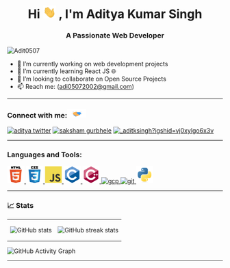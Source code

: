 <h1 align="center">Hi <img src="https://github.com/adityathakekar/adityathakekar/blob/master/wave.gif" width="30px"> , I'm Aditya Kumar Singh </h1> 
<h3 align="center">A Passionate Web Developer</h3>


<p align="left"> <img src="https://komarev.com/ghpvc/?username=Adit0507&label=Profile%20views&color=0e75b6&style=flat" alt="Adit0507" /> </p>


- 🔭 I’m currently working on web development projects
- 🌱 I’m currently learning React JS :globe_with_meridians:
- 👯 I’m looking to collaborate on Open Source Projects
- 📫 Reach me: (adi05072002@gmail.com)


------------
<h3 align="left">Connect with me:<img src="https://github.com/sakshamgurbhele/sakshamgurbhele/blob/main/Images/Handshake.gif" width="45px"></h3>

<p align="left">
<a href="https://twitter.com/Adityas88760117" target="_blank"><img align="center" src="https://github.com/TheDudeThatCode/TheDudeThatCode/blob/master/Assets/Twitter.svg" alt="aditya twitter" height="30" width="40" /></a>
<a href="www.linkedin.com/in/aditya-kumar-singh-87b0a3208" target="_blank"><img align="center" src="https://github.com/TheDudeThatCode/TheDudeThatCode/blob/master/Assets/Linkedin.svg" alt="saksham gurbhele" height="30" width="40" /></a>
<a href="https://www.instagram.com/_aditksingh/" target="_blank"><img align="center" src="https://raw.githubusercontent.com/rahuldkjain/github-profile-readme-generator/master/src/images/icons/Social/instagram.svg" alt="_aditksingh?igshid=vj0xylgo6x3v" height="30" width="40" /></a>

-------------------
### Languages and Tools:
<p align="left"> 
<a href="https://www.w3.org/html/" target="_blank"> <img src="https://raw.githubusercontent.com/devicons/devicon/master/icons/html5/html5-original-wordmark.svg" alt="html5" width="40" height="40"/> </a>
<a href="https://www.w3schools.com/css/" target="_blank"> <img src="https://raw.githubusercontent.com/devicons/devicon/master/icons/css3/css3-original-wordmark.svg" alt="css3" width="40" height="40"/> </a> 
<a href="https://developer.mozilla.org/en-US/docs/Web/JavaScript" target="_blank"> <img src="https://raw.githubusercontent.com/devicons/devicon/master/icons/javascript/javascript-original.svg" alt="javascript" width="40" height="40"/> </a>
<a href="https://www.cprogramming.com/" target="_blank" rel="noreferrer"> <img src="https://raw.githubusercontent.com/devicons/devicon/master/icons/c/c-original.svg" alt="c" width="40" height="40"/> </a> 
<a href="https://www.w3schools.com/cpp/" target="_blank" rel="noreferrer"> <img src="https://raw.githubusercontent.com/devicons/devicon/master/icons/cplusplus/cplusplus-original.svg" alt="cplusplus" width="40" height="40"/> </a> 
<a href="https://cloud.google.com" target="_blank"> <img src="https://www.vectorlogo.zone/logos/google_cloud/google_cloud-icon.svg" alt="gcp" width="40" height="40"/> </a> 
<a href="https://git-scm.com/" target="_blank"> <img src="https://www.vectorlogo.zone/logos/git-scm/git-scm-icon.svg" alt="git" width="40" height="40"/> </a>
 <a href="https://www.python.org" target="_blank"> <img src="https://raw.githubusercontent.com/devicons/devicon/master/icons/python/python-original.svg" alt="python" width="40" height="40"/> </a> 
</p>

</div>

-------------------------
### 📈 Stats

 <table>
  <tr>
    <td>

 ![GitHub stats](https://github-readme-stats.vercel.app/api?username=Adit0507&show_icons=true&theme=vision-friendly-dark)
   </td>

   <td>  
   
  ![GitHub streak stats](https://github-readme-streak-stats.herokuapp.com/?user=Adit0507&theme=dark)
     </td>
      </tr>
  </table>

![GitHub Activity Graph](https://activity-graph.herokuapp.com/graph?username=Adit0507&&theme=one-dark)


---

